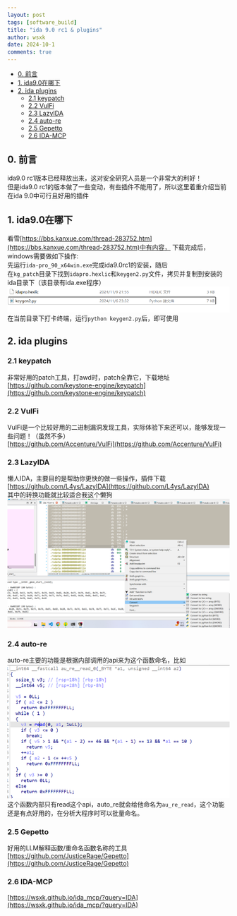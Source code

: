 ```yaml
---
layout: post
tags: [software_build]
title: "ida 9.0 rc1 & plugins"
author: wsxk
date: 2024-10-1
comments: true
---
```



- [0. 前言](#0-前言)
- [1. ida9.0在哪下](#1-ida90在哪下)
- [2. ida plugins](#2-ida-plugins)
  - [2.1 keypatch](#21-keypatch)
  - [2.2 VulFi](#22-vulfi)
  - [2.3 LazyIDA](#23-lazyida)
  - [2.4 auto-re](#24-auto-re)
  - [2.5 Gepetto](#25-gepetto)
  - [2.6 IDA-MCP](#26-ida-mcp)


<!-- Google tag (gtag.js) -->
<script async src="https://www.googletagmanager.com/gtag/js?id=G-C22S5YSYL7"></script>
<script>
  window.dataLayer = window.dataLayer || [];
  function gtag(){dataLayer.push(arguments);}
  gtag('js', new Date());

  gtag('config', 'G-C22S5YSYL7');
</script>

## 0. 前言<br>
ida9.0 rc1版本已经释放出来，这对安全研究人员是一个非常大的利好！<br>
但是ida9.0 rc1的版本做了一些变动，有些插件不能用了，所以这里着重介绍当前在ida 9.0中可行且好用的插件<br>

## 1. ida9.0在哪下<br>
看雪[https://bbs.kanxue.com/thread-283752.htm](https://bbs.kanxue.com/thread-283752.htm)中有内容，
下载完成后，windows需要做如下操作:<br>
先运行`ida-pro_90_x64win.exe`完成ida9.0rc1的安装，随后<br>
在`kg_patch`目录下找到`idapro.hexlic`和`keygen2.py`文件，拷贝并复制到安装的ida目录下（该目录有ida.exe程序）<br>
![](https://raw.githubusercontent.com/wsxk/wsxk_pictures/main/2024-9-25/20241109215555.png)
在当前目录下打卡终端，运行`python keygen2.py`后，即可使用<br>


## 2. ida plugins<br>
### 2.1 keypatch<br>
非常好用的patch工具，打awd时，patch全靠它，下载地址<br>
[https://github.com/keystone-engine/keypatch](https://github.com/keystone-engine/keypatch)

### 2.2 VulFi<br>
VulFi是一个比较好用的二进制漏洞发现工具，实际体验下来还可以，能够发现一些问题！（虽然不多）<br>
[https://github.com/Accenture/VulFi](https://github.com/Accenture/VulFi)

### 2.3 LazyIDA<br>
懒人IDA，主要目的是帮助你更快的做一些操作，插件下载[https://github.com/L4ys/LazyIDA](https://github.com/L4ys/LazyIDA)<br>
其中的转换功能就比较适合我这个懒狗<br>
![](https://raw.githubusercontent.com/wsxk/wsxk_pictures/main/2024-9-25/20241110230149.png)

### 2.4 auto-re<br>
auto-re主要的功能是根据内部调用的api来为这个函数命名，比如
![](https://raw.githubusercontent.com/wsxk/wsxk_pictures/main/2024-9-25/20241111075742.png)
这个函数内部只有read这个api，auto_re就会给他命名为`au_re_read`，这个功能还是有点好用的，在分析大程序时可以批量命名。

### 2.5 Gepetto<br>
好用的LLM解释函数/重命名函数名称的工具<br>
[https://github.com/JusticeRage/Gepetto](https://github.com/JusticeRage/Gepetto)<br>

### 2.6 IDA-MCP<br>
[https://wsxk.github.io/ida_mcp/?query=IDA](https://wsxk.github.io/ida_mcp/?query=IDA)<br>